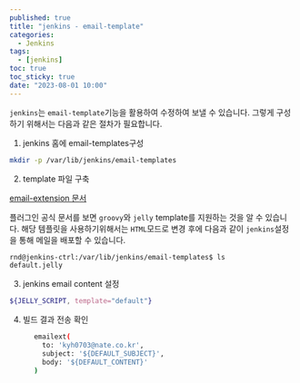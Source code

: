 ```yaml
---
published: true
title: "jenkins - email-template"
categories:
  - Jenkins
tags:
  - [jenkins]
toc: true
toc_sticky: true
date: "2023-08-01 10:00"
---
```


`jenkins`는 `email-template`기능을 활용하여 수정하여 보낼 수 있습니다. 그렇게 구성하기 위해서는 다음과 같은 절차가 필요합니다.

1. jenkins 홈에 email-templates구성

```bash
mkdir -p /var/lib/jenkins/email-templates
```

2. template 파일 구축

[email-extension 문서](https://plugins.jenkins.io/email-ext/)

플러그인 공식 문서를 보면 `groovy`와 `jelly` template를 지원하는 것을 알 수 있습니다. 해당 템플릿을 사용하기위해서는 `HTML`모드로 변경 후에 다음과 같이 `jenkins`설정을 통해 메일을 배포할 수 있습니다.

```bash
rnd@jenkins-ctrl:/var/lib/jenkins/email-templates$ ls
default.jelly
```

3. jenkins email content 설정

```bash
${JELLY_SCRIPT, template="default"}
```

4. 빌드 결과 전송 확인

```bash
      emailext(
        to: 'kyh0703@nate.co.kr',
        subject: '${DEFAULT_SUBJECT}',
        body: '${DEFAULT_CONTENT}'
      )
```
